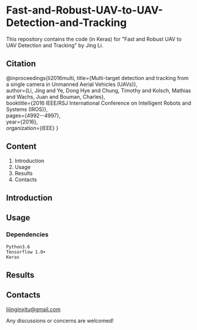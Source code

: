 # Fast-and-Robust-UAV-to-UAV-Detection-and-Tracking
This repository contains the code (in Keras) for "Fast and Robust UAV to UAV Detection and Tracking" by Jing Li.
## Citation
@inproceedings{li2016multi,
  title={Multi-target detection and tracking from a single camera in Unmanned Aerial Vehicles (UAVs)},  
  author={Li, Jing and Ye, Dong Hye and Chung, Timothy and Kolsch, Mathias and Wachs, Juan and Bouman, Charles},  
  booktitle={2016 IEEE/RSJ International Conference on Intelligent Robots and Systems (IROS)},  
  pages={4992--4997},  
  year={2016},  
  organization={IEEE}
}

## Content
1. Introduction
2. Usage
3. Results
4. Contacts

## Introduction

## Usage
### Dependencies

    Python3.6
    Tensorflow 1.0+
    Keras
    



## Results

## Contacts
lijinginxjtu@gmail.com

Any discussions or concerns are welcomed!
